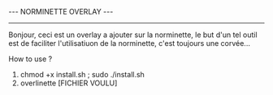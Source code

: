 --- NORMINETTE OVERLAY ---

--------------------------

Bonjour, ceci est un overlay a ajouter sur la norminette,
le but d'un tel outil est de faciliter l'utilisatiuon de la
norminette, c'est toujours une corvée...

How to use ?

1.	chmod +x install.sh ; sudo ./install.sh
2.	overlinette [FICHIER VOULU]
